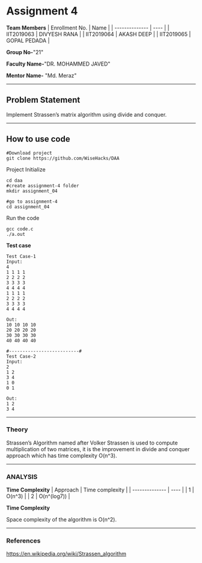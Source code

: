 # Assignment 4


**Team Members**
|   Enrollment No.  |   Name   |
|   --------------  |   ----   |
|    IIT2019063  |   DIVYESH RANA |
|    IIT2019064  |   AKASH DEEP | 
|    IIT2019065  |   GOPAL PEDADA |

**Group No-**"21"

**Faculty Name-**"DR. MOHAMMED JAVED"

**Mentor Name-** "Md. Meraz"

---
## Problem Statement
Implement Strassen’s matrix algorithm using divide and
conquer.

---
## How to use code
```
#Download project
git clone https://github.com/WiseHacks/DAA
```
Project Initialize
```
cd daa
#create assignment-4 folder
mkdir assignment_04

#go to assignment-4
cd assignment_04
```

Run the code
```
gcc code.c
./a.out
```
**Test case**
```
Test Case-1
Input:
4
1 1 1 1 
2 2 2 2
3 3 3 3
4 4 4 4
1 1 1 1 
2 2 2 2 
3 3 3 3 
4 4 4 4 

Out:
10 10 10 10 
20 20 20 20 
30 30 30 30 
40 40 40 40 

#--------------------------#
Test Case-2
Input:
2
1 2
3 4
1 0
0 1

Out:
1 2 
3 4 

```
---

### Theory

Strassen’s Algorithm named after Volker Strassen is used to compute multiplication of two matrices, it is the improvement in divide and conquer approach which has time complexity O(n^3). 

---

### ANALYSIS

**Time Complexity**
|   Approach  |   Time complexity   |
|   --------------  |   ----   |
|    1  | O(n^3) |
|    2  | O(n^(log7)) |

**Time Complexity**

Space complexity of the algorithm is O(n^2).

---

### References

https://en.wikipedia.org/wiki/Strassen_algorithm
